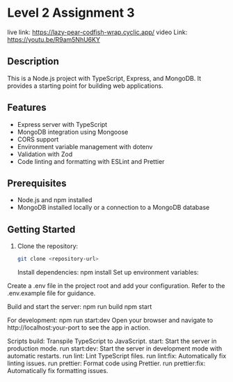 # Level 2 Assignment 3

live link: https://lazy-pear-codfish-wrap.cyclic.app/
video Link: https://youtu.be/R9am5NhU6KY

## Description

This is a Node.js project with TypeScript, Express, and MongoDB. It provides a starting point for building web applications.

## Features

- Express server with TypeScript
- MongoDB integration using Mongoose
- CORS support
- Environment variable management with dotenv
- Validation with Zod
- Code linting and formatting with ESLint and Prettier

## Prerequisites

- Node.js and npm installed
- MongoDB installed locally or a connection to a MongoDB database

## Getting Started

1. Clone the repository:

   ```bash
   git clone <repository-url>

   ```

   Install dependencies:
   npm install
   Set up environment variables:

Create a .env file in the project root and add your configuration. Refer to the .env.example file for guidance.

Build and start the server:
npm run build
npm start

For development:
npm run start:dev
Open your browser and navigate to http://localhost:your-port to see the app in action.

Scripts
build: Transpile TypeScript to JavaScript.
start: Start the server in production mode.
run start:dev: Start the server in development mode with automatic restarts.
run lint: Lint TypeScript files.
run lint:fix: Automatically fix linting issues.
run prettier: Format code using Prettier.
run prettier:fix: Automatically fix formatting issues.
